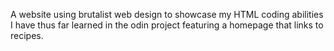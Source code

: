 A website using brutalist web design to showcase my HTML coding abilities I have thus far learned in the odin project featuring a homepage that links to recipes.
